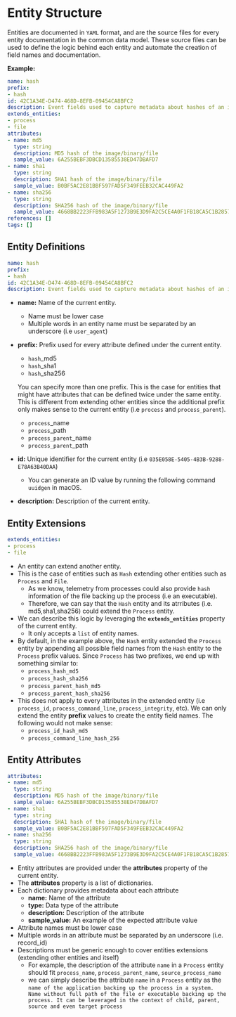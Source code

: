 # Entity Structure

Entities are documented in `YAML` format, and are the source files for every entity documentation in the common data model. These source files can be used to define the logic behind each entity and automate the creation of field names and documentation.

**Example:**

```yaml
name: hash
prefix:
- hash
id: 42C1A34E-D474-468D-8EFB-09454CA8BFC2
description: Event fields used to capture metadata about hashes of an image/binary/file.
extends_entities:
- process
- file
attributes:
- name: md5
  type: string
  description: MD5 hash of the image/binary/file
  sample_value: 6A255BEBF3DBCD13585538ED47DBAFD7
- name: sha1
  type: string
  description: SHA1 hash of the image/binary/file
  sample_value: B0BF5AC2E81BBF597FAD5F349FEEB32CAC449FA2
- name: sha256
  type: string
  description: SHA256 hash of the image/binary/file
  sample_value: 4668BB2223FFB983A5F1273B9E3D9FA2C5CE4A0F1FB18CA5C1B285762020073C
references: []
tags: []
```

## Entity Definitions

```yaml
name: hash
prefix:
- hash
id: 42C1A34E-D474-468D-8EFB-09454CA8BFC2
description: Event fields used to capture metadata about hashes of an image/binary/file.
```
* **name:** Name of the current entity.
  * Name must be lower case
  * Multiple words in an entity name must be separated by an underscore (i.e `user_agent`)

* **prefix:** Prefix used for every attribute defined under the current entity.
  * `hash`_md5
  * `hash`_sha1
  * `hash`_sha256
  
  You can specify more than one prefix. This is the case for entities that might have attributes that can be defined twice under the same entity. This is different from extending other entities since the additional prefix only makes sense to the current entity (i.e `process` and `process_parent`).
  * `process`_name
  * `process`_path
  * `process_parent`_name
  * `process_parent`_path

* **id:** Unique identifier for the current entity (i.e `035E058E-5405-4B3B-9288-E78A63B40DAA`)
    * You can generate an ID value by running the following command `uuidgen` in macOS.

* **description:** Description of the current entity.

## Entity Extensions

```yaml
extends_entities:
- process
- file
```

* An entity can extend another entity.
* This is the case of entities such as `Hash` extending other entities such as `Process` and `File`.
    * As we know, telemetry from processes could also provide `hash` information of the file backing up the process (i.e an executable).
    * Therefore, we can say that the `Hash` entity and its atrributes (i.e. md5,sha1,sha256) could extend the `Process` entity.
* We can describe this logic by leveraging the **`extends_entities`** property of the current entity.
    * It only accepts a `list` of entity names.
* By default, in the example above, the `Hash` entity extended the `Process` entity by appending all possible field names from the `Hash` entity to the `Process` prefix values. Since `Process` has two prefixes, we end up with something similar to:
    * `process_hash_md5`
    * `process_hash_sha256`
    * `process_parent_hash_md5`
    * `process_parent_hash_sha256`
* This does not apply to every attributes in the extended entity (i.e `process_id`, `process_command_line`, `process_integrity`, etc). We can only extend the entity **prefix** values to create the entity field names. The following would not make sense:
    * `process_id_hash_md5`
    * `process_command_line_hash_256`

## Entity Attributes

```yaml
attributes:
- name: md5
  type: string
  description: MD5 hash of the image/binary/file
  sample_value: 6A255BEBF3DBCD13585538ED47DBAFD7
- name: sha1
  type: string
  description: SHA1 hash of the image/binary/file
  sample_value: B0BF5AC2E81BBF597FAD5F349FEEB32CAC449FA2
- name: sha256
  type: string
  description: SHA256 hash of the image/binary/file
  sample_value: 4668BB2223FFB983A5F1273B9E3D9FA2C5CE4A0F1FB18CA5C1B285762020073C
```

* Entity attributes are provided under the **attributes** property of the current entity.
* The **attributes** property is a list of dictionaries.
* Each dictionary provides metadata about each attribute
    * **name:** Name of the attribute
    * **type:** Data type of the attribute
    * **description:** Description of the attribute
    * **sample_value:** An example of the expected attribute value
* Attribute names must be lower case
* Multiple words in an attribute must be separated by an underscore (i.e. record_id)
* Descriptions must be generic enough to cover entities extensions (extending other entities and itself)
    * For example, the description of the attribute `name` in a `Process` entity should fit `process_name`, `process_parent_name`, `source_process_name`
    * we can simply describe the attribute `name` in a `Process` entity as the `name of the application backing up the process in a system. Name without full path of the file or executable backing up the process. It can be leveraged in the context of child, parent, source and even target process`